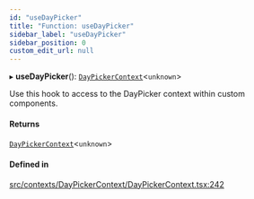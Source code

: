 ```yaml
---
id: "useDayPicker"
title: "Function: useDayPicker"
sidebar_label: "useDayPicker"
sidebar_position: 0
custom_edit_url: null
---
```


▸ **useDayPicker**(): [`DayPickerContext`](/api/interfaces/DayPickerContext.md)<`unknown`\>

Use this hook to access to the DayPicker context within custom components.

#### Returns

[`DayPickerContext`](/api/interfaces/DayPickerContext.md)<`unknown`\>

#### Defined in

[src/contexts/DayPickerContext/DayPickerContext.tsx:242](https://github.com/gpbl/react-day-picker/blob/cd80be68f/src/contexts/DayPickerContext/DayPickerContext.tsx#L242)
